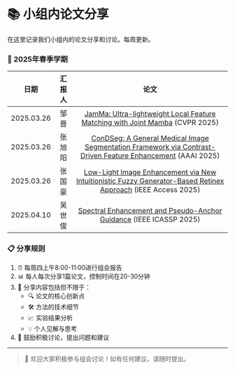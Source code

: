 # 📚 小组内论文分享

在这里记录我们小组内的论文分享和讨论。每周更新。

### 🌟 2025年春季学期

| 日期 | 汇报人 |                                                                                 论文                                                                                 |
| :---: |:--------------:|:------------------------------------------------------------------------------------------------------------------------------------------------------------------:|
| 2025.03.26 | 邹晋 |            [JamMa: Ultra-lightweight Local Feature Matching with Joint Mamba](https://arxiv.org/abs/2503.03437) (CVPR 2025)             |
| 2025.03.26 | 张旭阳 |                [ConDSeg: A General Medical Image Segmentation Framework via Contrast-Driven Feature Enhancement](https://arxiv.org/abs/2412.08345) (AAAI 2025)                 |
| 2025.03.26 | 张国豪 |                              [Low-Light Image Enhancement via New Intuitionistic Fuzzy Generator-Based Retinex Approach](https://shixuan7.github.io/ahu-test/index.html?paper=1) (IEEE Access 2025)                               |
| 2025.04.10 | 吴世俊 |                              [Spectral Enhancement and Pseudo-Anchor Guidance](https://arxiv.org/abs/2412.19111) (IEEE ICASSP 2025)                               |



### 📋 分享规则
1. ⏰ 每周四上午8:00-11:00进行组会报告
2. 📊 每人每次分享1篇论文，控制时间在20-30分钟
3. 📝 分享内容包括但不限于：
   - 🔍 论文的核心创新点
   - 🛠️ 方法的技术细节
   - 📈 实验结果分析
   - 💡 个人见解与思考
4. 🤝 鼓励积极讨论，提出问题和建议
---

> 💫 欢迎大家积极参与组会讨论！如有任何建议，请随时提出。
